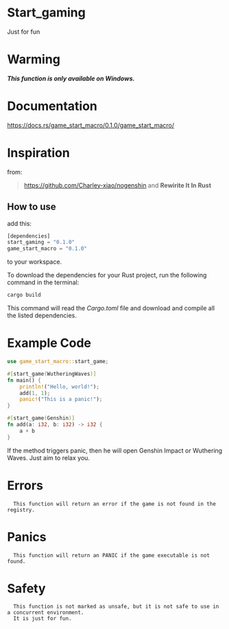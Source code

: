 # Start_gaming

Just for fun

# Warming

**_This function is only available on Windows._**

# Documentation

https://docs.rs/game_start_macro/0.1.0/game_start_macro/

# Inspiration

from:

> https://github.com/Charley-xiao/nogenshin
> and **Rewirite It In Rust**

## How to use

add this:

```Rust
[dependencies]
start_gaming = "0.1.0"
game_start_macro = "0.1.0"
```

to your workspace.

To download the dependencies for your Rust project, run the following command in the terminal:

```powershell
cargo build
```

This command will read the _Cargo.toml_ file and download and compile all the listed dependencies.

# Example Code

```Rust
use game_start_macro::start_game;

#[start_game(WutheringWaves)]
fn main() {
    println!("Hello, world!");
    add(1, 1);
    panic!("This is a panic!");
}

#[start_game(Genshin)]
fn add(a: i32, b: i32) -> i32 {
    a + b
}

```

If the method triggers panic, then he will open Genshin Impact or Wuthering Waves.
Just aim to relax you.

# Errors

      This function will return an error if the game is not found in the registry.

# Panics

      This function will return an PANIC if the game executable is not found.

# Safety

      This function is not marked as unsafe, but it is not safe to use in a concurrent environment.
      It is just for fun.
